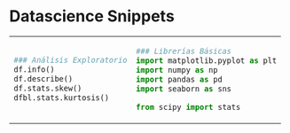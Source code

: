 # Datascience Snippets

<table>
<tr>

<td>

```python
### Análisis Exploratorio
df.info()
df.describe()
df.stats.skew()
dfbl.stats.kurtosis()
```

</td>

<td>

```python
### Librerías Básicas
import matplotlib.pyplot as plt
import numpy as np
import pandas as pd
import seaborn as sns

from scipy import stats
```

</td>

</tr>
</table>
